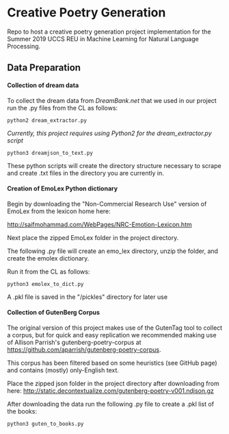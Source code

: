 # Creative Poetry Generation
Repo to host a creative poetry generation project implementation for the Summer 2019 UCCS REU in Machine Learning for Natural Language Processing.

## Data Preparation
  #### Collection of dream data
  To collect the dream data from _DreamBank.net_ that we used in our project run the .py files from the CL as follows:
    
   ```
   python2 dream_extractor.py
   ```
   *Currently, this project requires using Python2 for the dream_extractor.py script*
   
   ```
   python3 dreamjson_to_text.py
   ```
   These python scripts will create the directory structure necessary to scrape and create .txt files in the directory you are    currently in.

  #### Creation of EmoLex Python dictionary
  
  Begin by downloading the "Non-Commercial Research Use" version of EmoLex from the lexicon home here:
  
  http://saifmohammad.com/WebPages/NRC-Emotion-Lexicon.htm 
  
  Next place the zipped EmoLex folder in the project directory.
  
  The following .py file will create an emo_lex directory, unzip the folder, and create the emolex dictionary. 
  
  Run it from the CL as follows:

   ```
   python3 emolex_to_dict.py
   ```
   A .pkl file is saved in the "/pickles" directory for later use
   
   #### Collection of GutenBerg Corpus
   The original version of this project makes use of the GutenTag tool to collect a corpus, but for quick and easy replication we recommended making use of Allison Parrish's gutenberg-poetry-corpus at https://github.com/aparrish/gutenberg-poetry-corpus.
   
   This corpus has been filtered based on some heuristics (see GitHub page) and contains (mostly) only-English text.
   
   Place the zipped json folder in the project directory after downloading from here:
   http://static.decontextualize.com/gutenberg-poetry-v001.ndjson.gz
   
   After downloading the data run the following .py file to create a .pkl list of the books:
   ```
   python3 guten_to_books.py
   ```

